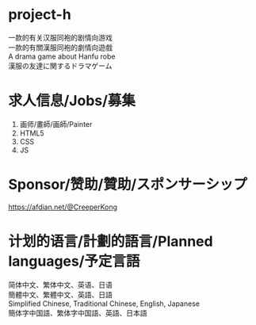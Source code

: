 # project-h
一款的有关汉服同袍的剧情向游戏  
一款的有關漢服同袍的劇情向遊戲  
A drama game about Hanfu robe  
漢服の友達に関するドラマゲーム
# 求人信息/Jobs/募集
 1. 画师/畫師/画師/Painter
 2. HTML5
 3. CSS
 4. JS
# Sponsor/赞助/贊助/スポンサーシップ
https://afdian.net/@CreeperKong
# 计划的语言/計劃的語言/Planned languages/予定言語
简体中文、繁体中文、英语、日语  
簡體中文、繁體中文、英語、日語  
Simplified Chinese, Traditional Chinese, English, Japanese  
簡体字中国語、繁体字中国語、英語、日本語
